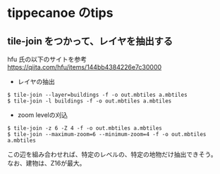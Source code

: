# tippecanoe のtips

## tile-join をつかって、レイヤを抽出する

hfu 氏の以下のサイトを参考  
https://qiita.com/hfu/items/144bb4384226e7c30000

- レイヤの抽出

```
$ tile-join --layer=buildings -f -o out.mbtiles a.mbtiles
$ tile-join -l buildings -f -o out.mbtiles a.mbtiles
```

- zoom levelの刈込

```
$ tile-join -z 6 -Z 4 -f -o out.mbtiles a.mbtiles
$ tile-join --maximum-zoom=6 --minimum-zoom=4 -f -o out.mbtiles a.mbtiles
```

この辺を組み合わせれば、特定のレベルの、特定の地物だけ抽出できそう。  
なお、建物は、Z16が最大。
